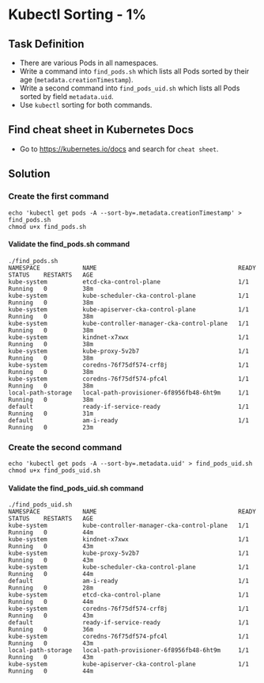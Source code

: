 # Kubectl Sorting - 1%

## Task Definition

- There are various Pods in all namespaces.
- Write a command into `find_pods.sh` which lists all Pods sorted by their age (`metadata.creationTimestamp`).
- Write a second command into `find_pods_uid.sh` which lists all Pods sorted by field `metadata.uid`.
- Use `kubectl` sorting for both commands.

## Find cheat sheet in Kubernetes Docs

- Go to https://kubernetes.io/docs and search for `cheat sheet`.

## Solution

### Create the first command

```shell
echo 'kubectl get pods -A --sort-by=.metadata.creationTimestamp' > find_pods.sh
chmod u+x find_pods.sh
```

#### Validate the find_pods.sh command

```shell
./find_pods.sh
NAMESPACE            NAME                                        READY   STATUS    RESTARTS   AGE
kube-system          etcd-cka-control-plane                      1/1     Running   0          38m
kube-system          kube-scheduler-cka-control-plane            1/1     Running   0          38m
kube-system          kube-apiserver-cka-control-plane            1/1     Running   0          38m
kube-system          kube-controller-manager-cka-control-plane   1/1     Running   0          38m
kube-system          kindnet-x7xwx                               1/1     Running   0          38m
kube-system          kube-proxy-5v2b7                            1/1     Running   0          38m
kube-system          coredns-76f75df574-crf8j                    1/1     Running   0          38m
kube-system          coredns-76f75df574-pfc4l                    1/1     Running   0          38m
local-path-storage   local-path-provisioner-6f8956fb48-6ht9m     1/1     Running   0          38m
default              ready-if-service-ready                      1/1     Running   0          31m
default              am-i-ready                                  1/1     Running   0          23m
```

### Create the second command

```shell
echo 'kubectl get pods -A --sort-by=.metadata.uid' > find_pods_uid.sh
chmod u+x find_pods_uid.sh
```

#### Validate the find_pods_uid.sh command

```shell
./find_pods_uid.sh
NAMESPACE            NAME                                        READY   STATUS    RESTARTS   AGE
kube-system          kube-controller-manager-cka-control-plane   1/1     Running   0          44m
kube-system          kindnet-x7xwx                               1/1     Running   0          43m
kube-system          kube-proxy-5v2b7                            1/1     Running   0          43m
kube-system          kube-scheduler-cka-control-plane            1/1     Running   0          44m
default              am-i-ready                                  1/1     Running   0          28m
kube-system          etcd-cka-control-plane                      1/1     Running   0          44m
kube-system          coredns-76f75df574-crf8j                    1/1     Running   0          43m
default              ready-if-service-ready                      1/1     Running   0          36m
kube-system          coredns-76f75df574-pfc4l                    1/1     Running   0          43m
local-path-storage   local-path-provisioner-6f8956fb48-6ht9m     1/1     Running   0          43m
kube-system          kube-apiserver-cka-control-plane            1/1     Running   0          44m
```
